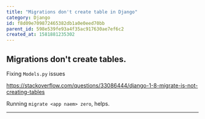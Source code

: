 ```yaml
---
title: "Migrations don't create table in Django"
category: Django
id: f8d09e709872465382db1a0e0eed70bb
parent_id: 598e539fe93a4f35ac917630ae7ef6c2
created_at: 1581881235302
---
```


## Migrations don't create tables.
Fixing `Models.py` issues

https://stackoverflow.com/questions/33086444/django-1-8-migrate-is-not-creating-tables

Running `migrate <app naem> zero`, helps.

---


                